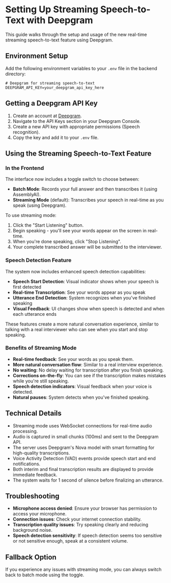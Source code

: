 # Setting Up Streaming Speech-to-Text with Deepgram

This guide walks through the setup and usage of the new real-time streaming speech-to-text feature using Deepgram.

## Environment Setup

Add the following environment variables to your `.env` file in the backend directory:

```
# Deepgram for streaming speech-to-text
DEEPGRAM_API_KEY=your_deepgram_api_key_here
```

## Getting a Deepgram API Key

1. Create an account at [Deepgram](https://deepgram.com/).
2. Navigate to the API Keys section in your Deepgram Console.
3. Create a new API key with appropriate permissions (Speech recognition).
4. Copy the key and add it to your `.env` file.

## Using the Streaming Speech-to-Text Feature

### In the Frontend

The interface now includes a toggle switch to choose between:

- **Batch Mode**: Records your full answer and then transcribes it (using AssemblyAI).
- **Streaming Mode** (default): Transcribes your speech in real-time as you speak (using Deepgram).

To use streaming mode:

1. Click the "Start Listening" button.
2. Begin speaking - you'll see your words appear on the screen in real-time.
3. When you're done speaking, click "Stop Listening".
4. Your complete transcribed answer will be submitted to the interviewer.

### Speech Detection Feature

The system now includes enhanced speech detection capabilities:

- **Speech Start Detection**: Visual indicator shows when your speech is first detected
- **Real-time Transcription**: See your words appear as you speak
- **Utterance End Detection**: System recognizes when you've finished speaking
- **Visual Feedback**: UI changes show when speech is detected and when each utterance ends

These features create a more natural conversation experience, similar to talking with a real interviewer who can see when you start and stop speaking.

### Benefits of Streaming Mode

- **Real-time feedback**: See your words as you speak them.
- **More natural conversation flow**: Similar to a real interview experience.
- **No waiting**: No delay waiting for transcription after you finish speaking.
- **Corrections on-the-fly**: You can see if the transcription makes mistakes while you're still speaking.
- **Speech detection indicators**: Visual feedback when your voice is detected.
- **Natural pauses**: System detects when you've finished speaking.

## Technical Details

- Streaming mode uses WebSocket connections for real-time audio processing.
- Audio is captured in small chunks (100ms) and sent to the Deepgram API.
- The server uses Deepgram's Nova model with smart formatting for high-quality transcriptions.
- Voice Activity Detection (VAD) events provide speech start and end notifications.
- Both interim and final transcription results are displayed to provide immediate feedback.
- The system waits for 1 second of silence before finalizing an utterance.

## Troubleshooting

- **Microphone access denied**: Ensure your browser has permission to access your microphone.
- **Connection issues**: Check your internet connection stability.
- **Transcription quality issues**: Try speaking clearly and reducing background noise.
- **Speech detection sensitivity**: If speech detection seems too sensitive or not sensitive enough, speak at a consistent volume.

## Fallback Option

If you experience any issues with streaming mode, you can always switch back to batch mode using the toggle.
